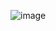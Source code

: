 


![image](https://user-images.githubusercontent.com/28570880/165198083-6a820937-a21d-433d-a1cf-b5b038abd568.png)
